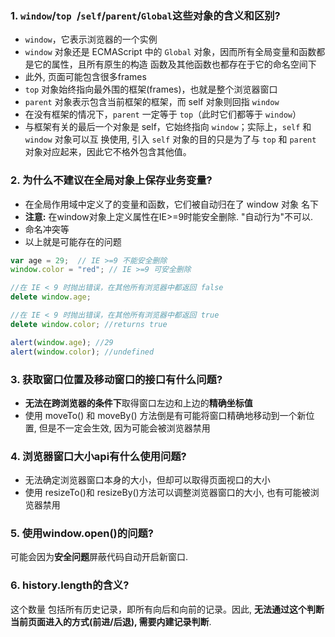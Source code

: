 
### 1. `window`/`top `/`self`/`parent`/`Global`这些对象的含义和区别?

- `window`，它表示浏览器的一个实例
- `window` 对象还是 ECMAScript 中的 `Global` 对象，因而所有全局变量和函数都是它的属性，且所有原生的构造 函数及其他函数也都存在于它的命名空间下
- 此外, 页面可能包含很多frames
- `top` 对象始终指向最外围的框架(frames)，也就是整个浏览器窗口
- `parent` 对象表示包含当前框架的框架，而 self 对象则回指 `window`
- 在没有框架的情况下，`parent` 一定等于 `top`（此时它们都等于 `window`）
- 与框架有关的最后一个对象是 self，它始终指向 `window`；实际上，`self` 和 `window` 对象可以互 换使用, 引入 `self` 对象的目的只是为了与 `top` 和 `parent` 对象对应起来，因此它不格外包含其他值。

### 2. 为什么不建议在全局对象上保存业务变量?

- 在全局作用域中定义了的变量和函数，它们被自动归在了 window 对象 名下
- **注意:** 在window对象上定义属性在IE>=9时能安全删除. "自动行为"不可以.
- 命名冲突等
- 以上就是可能存在的问题

```js
var age = 29;  // IE >=9 不能安全删除
window.color = "red"; // IE >=9 可安全删除

//在 IE < 9 时抛出错误，在其他所有浏览器中都返回 false 
delete window.age;

//在 IE < 9 时抛出错误，在其他所有浏览器中都返回 true 
delete window.color; //returns true

alert(window.age); //29 
alert(window.color); //undefined
```


### 3. 获取窗口位置及移动窗口的接口有什么问题?

- **无法在跨浏览器的条件下**取得窗口左边和上边的**精确坐标值**
- 使用 moveTo() 和 moveBy() 方法倒是有可能将窗口精确地移动到一个新位置, 但是不一定会生效, 因为可能会被浏览器禁用

### 4. 浏览器窗口大小api有什么使用问题?

- 无法确定浏览器窗口本身的大小，但却可以取得页面视口的大小
- 使用 resizeTo()和 resizeBy()方法可以调整浏览器窗口的大小, 也有可能被浏览器禁用

### 5. 使用window.open()的问题?

可能会因为**安全问题**屏蔽代码自动开启新窗口.

### 6. history.length的含义?

这个数量 包括所有历史记录，即所有向后和向前的记录。因此, **无法通过这个判断当前页面进入的方式(前进/后退), 需要内建记录判断**.
